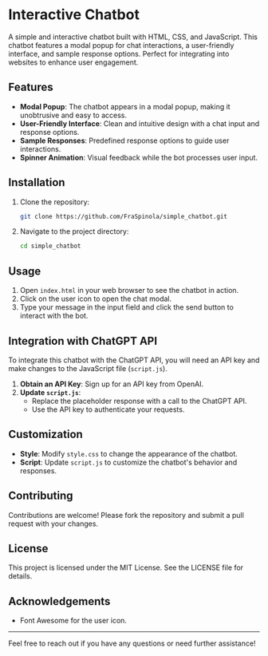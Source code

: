 # Interactive Chatbot

A simple and interactive chatbot built with HTML, CSS, and JavaScript. This chatbot features a modal popup for chat interactions, a user-friendly interface, and sample response options. Perfect for integrating into websites to enhance user engagement.

## Features

- **Modal Popup**: The chatbot appears in a modal popup, making it unobtrusive and easy to access.
- **User-Friendly Interface**: Clean and intuitive design with a chat input and response options.
- **Sample Responses**: Predefined response options to guide user interactions.
- **Spinner Animation**: Visual feedback while the bot processes user input.

## Installation

1. Clone the repository:
    ```bash
    git clone https://github.com/FraSpinola/simple_chatbot.git
    ```
2. Navigate to the project directory:
    ```bash
    cd simple_chatbot
    ```

## Usage

1. Open `index.html` in your web browser to see the chatbot in action.
2. Click on the user icon to open the chat modal.
3. Type your message in the input field and click the send button to interact with the bot.

## Integration with ChatGPT API

To integrate this chatbot with the ChatGPT API, you will need an API key and make changes to the JavaScript file (`script.js`).

1. **Obtain an API Key**: Sign up for an API key from OpenAI.
2. **Update `script.js`**:
    - Replace the placeholder response with a call to the ChatGPT API.
    - Use the API key to authenticate your requests.

## Customization

- **Style**: Modify `style.css` to change the appearance of the chatbot.
- **Script**: Update `script.js` to customize the chatbot's behavior and responses.

## Contributing

Contributions are welcome! Please fork the repository and submit a pull request with your changes.

## License

This project is licensed under the MIT License. See the LICENSE file for details.

## Acknowledgements

- Font Awesome for the user icon.

---

Feel free to reach out if you have any questions or need further assistance!
